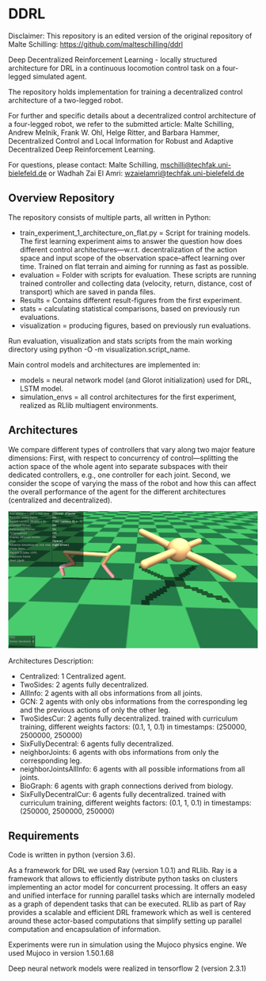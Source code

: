 # DDRL

Disclaimer: This repository is an edited version of the original repository of Malte Schilling: https://github.com/malteschilling/ddrl

Deep Decentralized Reinforcement Learning - locally structured architecture for DRL in a continuous locomotion control task on a four-legged simulated agent.

The repository holds implementation for training a decentralized control architecture of a two-legged robot.

For further and specific details about a decentralized control architecture of a four-legged robot, we refer to the submitted article: Malte Schilling, Andrew Melnik, Frank W. Ohl, Helge Ritter, and Barbara Hammer, Decentralized Control and Local Information for Robust and Adaptive Decentralized Deep Reinforcement Learning.

For questions, please contact: Malte Schilling, mschilli@techfak.uni-bielefeld.de or Wadhah Zai El Amri: wzaielamri@techfak.uni-bielefeld.de

## Overview Repository

The repository consists of multiple parts, all written in Python:

- train_experiment_1_architecture_on_flat.py = Script for training models. The first learning experiment aims to answer the question how does different control architectures—w.r.t. decentralization of the action space and input scope of the observation space–affect learning over time. Trained on flat terrain and aiming for running as fast as possible.
- evaluation = Folder with scripts for evaluation. These scripts are running trained controller and collecting data (velocity, return, distance, cost of transport) which are saved in panda files.
- Results = Contains different result-figures from the first experiment.
- stats = calculating statistical comparisons, based on previously run evaluations.
- visualization = producing figures, based on previously run evaluations.

Run evaluation, visualization and stats scripts from the main working directory using python -O -m visualization.script_name.

Main control models and architectures are implemented in:

- models = neural network model (and Glorot initialization) used for DRL, LSTM model.
- simulation_envs = all control architectures for the first experiment, realized as RLlib multiagent environments.

## Architectures

We compare different types of controllers that vary along two major feature dimensions: First, with respect to concurrency of control—splitting the action space of the whole agent into separate subspaces with their dedicated controllers, e.g., one controller for each joint. Second, we consider the scope of varying the mass of the robot and how this can affect the overall performance of the agent for the different architectures (centralized and decentralized).

![Overview of the size of the HalfCheetah agent compared to the Ant agent](ant_halfCheetah.png)

Architectures Description:

- Centralized: 1 Centralized agent.
- TwoSides: 2 agents fully decentralized.
- AllInfo: 2 agents with all obs informations from all joints.
- GCN: 2 agents with only obs informations from the corresponding leg and the previous actions of only the other leg.
- TwoSidesCur: 2 agents fully decentralized. trained with curriculum training, different weights factors: (0.1, 1, 0.1) in timestamps: (250000, 2500000, 250000)
- SixFullyDecentral: 6 agents fully decentralized.
- neighborJoints: 6 agents with obs informations from only the corresponding leg.
- neighborJointsAllInfo: 6 agents with all possible informations from all joints.
- BioGraph: 6 agents with graph connections derived from biology.
- SixFullyDecentralCur: 6 agents fully decentralized. trained with curriculum training, different weights factors: (0.1, 1, 0.1) in timestamps: (250000, 2500000, 250000)

## Requirements

Code is written in python (version 3.6).

As a framework for DRL we used Ray (version 1.0.1) and RLlib. Ray is a framework that allows to efficiently distribute python tasks on clusters implementing an actor model for concurrent processing. It offers an easy and unified interface for running parallel tasks which are internally modeled as a graph of dependent tasks that can be executed. RLlib as part of Ray provides a scalable and efficient DRL framework which as well is centered around these actor-based computations that simplify setting up parallel computation and encapsulation of information.

Experiments were run in simulation using the Mujoco physics engine. We used Mujoco in version 1.50.1.68

Deep neural network models were realized in tensorflow 2 (version 2.3.1)
